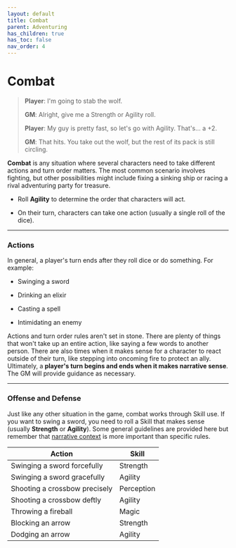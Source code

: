 ```yaml
---
layout: default
title: Combat
parent: Adventuring
has_children: true
has_toc: false
nav_order: 4
---
```


# Combat

> **Player**: I'm going to stab the wolf.
>
> **GM**: Alright, give me a Strength or Agility roll.
>
> **Player**: My guy is pretty fast, so let's go with Agility. That's... a +2.
>
> **GM**: That hits. You take out the wolf, but the rest of its pack is still circling.

**Combat** is any situation where several characters need to take different actions and turn order matters. The most common scenario involves fighting, but other possibilities might include fixing a sinking ship or racing a rival adventuring party for treasure.

- Roll **<span style="color: {{ site.scoundrel_color }}">Agility</span>** to determine the order that characters will act.

- On their turn, characters can take one action (usually a single roll of the dice).

---

### Actions

In general, a player's turn ends after they roll dice or do something. For example:

- Swinging a sword

- Drinking an elixir

- Casting a spell

- Intimidating an enemy

Actions and turn order rules aren't set in stone. There are plenty of things that won't take up an entire action, like saying a few words to another person. There are also times when it makes sense for a character to react outside of their turn, like stepping into oncoming fire to protect an ally. Ultimately, a **player's turn begins and ends when it makes narrative sense**. The GM will provide guidance as necessary.

---

### Offense and Defense

Just like any other situation in the game, combat works through Skill use. If you want to swing a sword, you need to roll a Skill that makes sense (usually **<span style="color: {{ site.soldier_color }}">Strength</span>** or **<span style="color: {{ site.scoundrel_color }}">Agility</span>**). Some general guidelines are provided here but remember that [narrative context](https://fate-srd.com/fate-core/what-do-during-play#the-silver-rule) is more important than specific rules.

| Action                        | Skill      |
| ----------------------------- | ---------- |
| Swinging a sword forcefully   | Strength   |
| Swinging a sword gracefully   | Agility    |
| Shooting a crossbow precisely | Perception |
| Shooting a crossbow deftly    | Agility    |
| Throwing a fireball           | Magic      |
| Blocking an arrow             | Strength   |
| Dodging an arrow              | Agility    |
